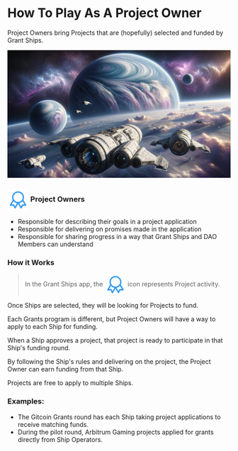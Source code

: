 # How To Play As A Project Owner

Project Owners bring Projects that are (hopefully) selected and funded by Grant Ships.

![](/public/grant_recipient.webp)

<h3><img src="/public/project_icon.svg" style="display: inline; vertical-align: middle;" alt="Grant Ship Icon" /> Project Owners</h3>

- Responsible for describing their goals in a project application
- Responsible for delivering on promises made in the application
- Responsible for sharing progress in a way that Grant Ships and DAO Members can understand

### How it Works

> In the Grant Ships app, the <img src="/public/project_icon.svg" style="display: inline; vertical-align: middle;" alt="Grant Ship Icon" /> icon represents Project activity.

Once Ships are selected, they will be looking for Projects to fund.

Each Grants program is different, but Project Owners will have a way to apply to each Ship for funding.

When a Ship approves a project, that project is ready to participate in that Ship's funding round.

By following the Ship's rules and delivering on the project, the Project Owner can earn funding from that Ship.

Projects are free to apply to multiple Ships.

### Examples:

- The Gitcoin Grants round has each Ship taking project applications to receive matching funds.
- During the pilot round, Arbitrum Gaming projects applied for grants directly from Ship Operators.
